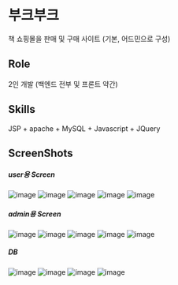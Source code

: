 # 부크부크

책 쇼핑몰을 판매 및 구매 사이트 (기본, 어드민으로 구성)
 
Role
---------------------------------
2인 개발 (백엔드 전부 및 프론트 약간)

Skills
-----------------------------------
JSP + apache + MySQL + Javascript + JQuery


ScreenShots
-------------------------------------
##### user용 Screen
![image](https://user-images.githubusercontent.com/26542929/75113637-eecf5300-5692-11ea-9bef-afb996e7aeec.png)
![image](https://user-images.githubusercontent.com/26542929/75113613-c9dae000-5692-11ea-9a5e-3f711259468a.png)
![image](https://user-images.githubusercontent.com/26542929/75113647-04447d00-5693-11ea-9981-03a745877d4c.png)
![image](https://user-images.githubusercontent.com/26542929/75113721-774df380-5693-11ea-84e7-4f2b257fafa2.png)
![image](https://user-images.githubusercontent.com/26542929/75113744-a82e2880-5693-11ea-823e-004b5e9fc7d2.png)


##### admin용 Screen
![image](https://user-images.githubusercontent.com/26542929/75113666-2211e200-5693-11ea-8076-b5459169e2a0.png)
![image](https://user-images.githubusercontent.com/26542929/75113682-3e158380-5693-11ea-9246-b2bf376f7699.png)
![image](https://user-images.githubusercontent.com/26542929/75113689-4e2d6300-5693-11ea-9054-2293ae306d5f.png)
![image](https://user-images.githubusercontent.com/26542929/75113710-67361400-5693-11ea-82b9-f58952e888d6.png)
![image](https://user-images.githubusercontent.com/26542929/75113701-5c7b7f00-5693-11ea-9283-155177e85ab4.png)


##### DB
![image](https://user-images.githubusercontent.com/26542929/75113572-6fda1a80-5692-11ea-8952-40b7c5cb74ec.png)
![image](https://user-images.githubusercontent.com/26542929/75113573-71a3de00-5692-11ea-9ee2-974bd2201e02.png)
![image](https://user-images.githubusercontent.com/26542929/75113575-736da180-5692-11ea-91f8-53ffc29c17ad.png)
![image](https://user-images.githubusercontent.com/26542929/75113577-76689200-5692-11ea-9b8c-f84fb81403c3.png)
